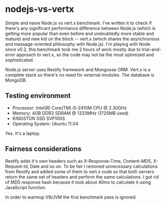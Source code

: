 nodejs-vs-vertx
===============

Simple and naive Node.js vs vert.x benchmark. I've written it to check if there's any significant performance difference between Node.js (which is getting more popular than even before and undoubtedly more stable and mature) and new kid on the block -- vert.x (which shares the asynchronous and message-oriented philosophy with Node.js). I'm playing with Node since v0.2, this benchmark took me 2 hours of work mostly due to trial-and-error approach to vert.x, so the code may not be the most optimized and sophisticated.

Node.js server uses Restify framework and Mongoose ORM. Vert.x is a complete stack so there's no need for external modules. The database is MongoDB.

Testing environment
-------------------

* Processor: Intel(R) Core(TM) i5-2410M CPU @ 2.30GHz
* Memory: 4GB DDR3 SDRAM @ 1333MHz (1725MB used)
* KINGSTON SSD SVP100S
* Operating System: Ubuntu 11.04

Yes. It's a laptop.

Fairness considerations
-----------------------

Restify adds it's own headers such as X-Response-Time, Content-MD5, X-Request-Id, Date and so on. To be fair I removed unnecessary calculations from Restify and added some of them to vert.x code so that both servers return the same set of headers and perform the same calculations. I got rid of MD5 response hash because it took about 40ms to calculate it using JavaScript function.

In order to warmup V8/JVM the first benchmark pass is ignored.